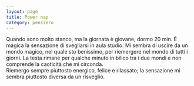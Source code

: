 ```yaml
--- 
layout: page
title: Power nap
category: pensiero
---
```


Quando sono molto stanco, ma la giornata è giovane, dormo 20 min. 
È magica la sensazione di svegliarsi in aula studio. Mi
sembra di uscire da un mondo magico, nel quale sto benissimo, per riemergere nel
mondo di tutti i giorni. La testa rimane per qualche minuto in bilico tra i due
mondi e non comprende la caoticità che mi circonda.  
Riemergo sempre piuttosto energico, felice e rilassato; la sensazione mi sembra
piuttosto diversa da un risveglio.
